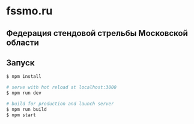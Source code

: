 # fssmo.ru
## Федерация стендовой стрельбы Московской области

## Запуск

``` bash
$ npm install

# serve with hot reload at localhost:3000
$ npm run dev

# build for production and launch server
$ npm run build
$ npm start
